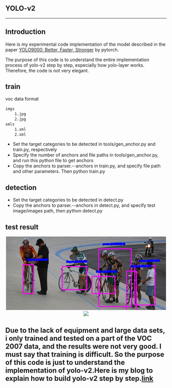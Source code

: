 ## YOLO-v2

------

## Introduction

Here is my experimental code implementation of the model described in the paper [YOLO9000: Better, Faster, Stronger](https://arxiv.org/abs/1612.08242) by pytorch.

The purpose of this code is to understand the entire implementation process of yolo-v2 step by step, especially how yolo-layer works. Therefore, the code is not very elegant.


## train

voc data format

    imgs
        1.jpg
        2.jpg
    xmls
        1.xml
        2.xml

* Set the target categories to be detected in tools/gen_anchor.py and train.py, respectively
* Specify the number of anchors and file paths in tools/gen_anchor.py, and run this python file to get anchors
* Copy the anchors to parser.--anchors in train.py, and specify file path and other parameters. Then python train.py

## detection

* Set the target categories to be detected in detect.py
* Copy the anchors to parser.--anchors in detect.py, and specify test image/images path, then python detect.py


## test result

<div align="center"><img src="result/2008_000803.jpg"></div>
<div align="center"><img src="result/2008_002631.jpg.jpg"></div>

## Due to the lack of equipment and large data sets, i only trained and tested on a part of the VOC 2007 data, and the results were not very good. I must say that training is difficult. So the purpose of this code is just to understand the implementation of yolo-v2.Here is my blog to explain how to build yolo-v2 step by step.[link](XXX)